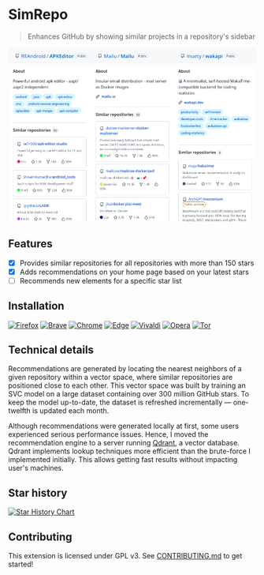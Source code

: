 # SimRepo

[link-rgh]: https://github.com/sindresorhus/refined-github
[link-ngh]: https://github.com/sindresorhus/notifier-for-github
[link-hfog]: https://github.com/sindresorhus/hide-files-on-github
[link-tsconfig]: https://github.com/sindresorhus/tsconfig
[link-options-sync]: https://github.com/fregante/webext-options-sync
[link-cws-keys]: https://github.com/fregante/chrome-webstore-upload-keys
[link-amo-keys]: https://addons.mozilla.org/en-US/developers/addon/api/key

> Enhances GitHub by showing similar projects in a repository's sidebar

![Preview](media/previewer.png)

## Features

- [x] Provides similar repositories for all repositories with more than 150 stars
- [x] Adds recommendations on your home page based on your latest stars
- [ ] Recommends new elements for a specific star list

## Installation

<a href="https://addons.mozilla.org/en-US/firefox/addon/simrepo/" target="_blank"><img src="https://imgur.com/ihXsdDO.png" width="64" height="64" alt="Firefox"></a>
<a href="https://chromewebstore.google.com/detail/simrepo/jieoogmcigenidbkgnkaakagdnlnieap" target="_blank"><img src="https://imgur.com/z8yjLZ2.png" width="64" height="64" alt="Brave"></a>
<a href="https://chromewebstore.google.com/detail/simrepo/jieoogmcigenidbkgnkaakagdnlnieap" target="_blank"><img src="https://imgur.com/3C4iKO0.png" width="64" height="64" alt="Chrome"></a>
<a href="https://microsoftedge.microsoft.com/addons/detail/simrepo/hepnmbpflckgenbalbaebckhpncaabid" target="_blank"><img src="https://imgur.com/vMcaXaw.png" width="64" height="64" alt="Edge"></a>
<a href="https://chromewebstore.google.com/detail/simrepo/jieoogmcigenidbkgnkaakagdnlnieap" target="_blank"><img src="https://imgur.com/EuDp4vP.png" width="64" height="64" alt="Vivaldi"></a>
<a href="https://chromewebstore.google.com/detail/simrepo/jieoogmcigenidbkgnkaakagdnlnieap" target="_blank"><img src="https://imgur.com/nSJ9htU.png" width="64" height="64" alt="Opera"></a>
<a href="https://addons.mozilla.org/en-US/firefox/addon/simrepo/" target="_blank"><img src="https://imgur.com/MQYBSrD.png" width="64" height="64" alt="Tor"></a>
<!--
<a href="https://bitwarden.com/download/" target="_blank"><img src="https://imgur.com/ENbaWUu.png" width="64" height="64"></a>
-->

## Technical details

Recommendations are generated by locating the nearest neighbors of a given repository within a vector space, where similar repositories are positioned close to each other. This vector space was built by training an SVC model on a large dataset containing over 300 million GitHub stars. To keep the model up-to-date, the dataset is refreshed incrementally — one-twelfth is updated each month.

Although recommendations were generated locally at first, some users experienced serious performance issues. Hence, I moved the recommendation engine to a server running [Qdrant](https://qdrant.tech/), a vector database. Qdrant implements lookup techniques more efficient than the brute-force I implemented initially. This allows getting fast results without impacting user's machines.

## Star history

[![Star History Chart](https://api.star-history.com/svg?repos=mubelotix/simrepo&type=Date)](https://www.star-history.com/#mubelotix/simrepo&Date)

## Contributing

This extension is licensed under GPL v3. See [CONTRIBUTING.md](https://github.com/Mubelotix/SimRepo/blob/main/CONTRIBUTING.md) to get started!
